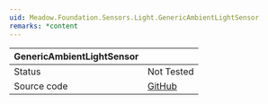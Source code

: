 ```yaml
---
uid: Meadow.Foundation.Sensors.Light.GenericAmbientLightSensor
remarks: *content
---
```


| GenericAmbientLightSensor |             |
|-----------|-------------|
| Status        | Not Tested             |
| Source code        | [GitHub](https://github.com/WildernessLabs/Meadow.Foundation/tree/master/Source/Meadow.Foundation.Core/Sensors/Light)  |